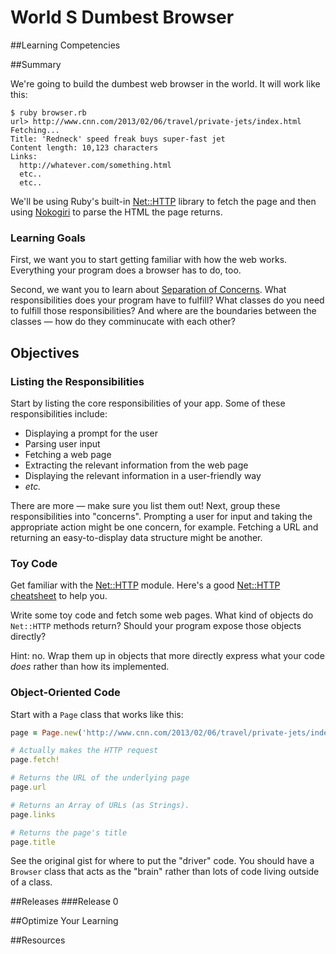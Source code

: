 # World S Dumbest Browser 
 
##Learning Competencies 

##Summary 

 We're going to build the dumbest web browser in the world.  It will work like this:

```text
$ ruby browser.rb
url> http://www.cnn.com/2013/02/06/travel/private-jets/index.html
Fetching...
Title: 'Redneck' speed freak buys super-fast jet
Content length: 10,123 characters
Links:
  http://whatever.com/something.html
  etc..
  etc..
```

We'll be using Ruby's built-in [Net::HTTP](http://ruby-doc.org/stdlib-1.9.3//libdoc/net/http/rdoc/Net/HTTP.html) library to fetch the page and then using 
[Nokogiri](http://nokogiri.org/) to parse the HTML the page returns.

### Learning Goals

First, we want you to start getting familiar with how the web works.  Everything your program does a browser has to do, too.

Second, we want you to learn about [Separation of Concerns](http://en.wikipedia.org/wiki/Separation_of_concerns).  What responsibilities does your program have to fulfill?  What classes do you need to fulfill those responsibilities?  And where are the boundaries between the classes &mdash; how do they comminucate with each other?

## Objectives

### Listing the Responsibilities

Start by listing the core responsibilities of your app.  Some of these responsibilities include:

* Displaying a prompt for the user
* Parsing user input
* Fetching a web page
* Extracting the relevant information from the web page
* Displaying the relevant information in a user-friendly way
* *etc.*

There are more &mdash; make sure you list them out!  Next, group these responsibilities into "concerns".  Prompting a user for input and taking the appropriate action might be one concern, for example.  Fetching a URL and returning an easy-to-display data structure might be another.

### Toy Code

Get familiar with the [Net::HTTP](http://ruby-doc.org/stdlib-1.9.3//libdoc/net/http/rdoc/Net/HTTP.html) module.  Here's a good [Net::HTTP cheatsheet](http://www.rubyinside.com/nethttp-cheat-sheet-2940.html) to help you.

Write some toy code and fetch some web pages.  What kind of objects do `Net::HTTP` methods return?  Should your program expose those objects directly?

Hint: no.  Wrap them up in objects that more directly express what your code *does* rather than how its implemented.

### Object-Oriented Code

Start with a `Page` class that works like this:

```ruby
page = Page.new('http://www.cnn.com/2013/02/06/travel/private-jets/index.html')

# Actually makes the HTTP request
page.fetch!

# Returns the URL of the underlying page
page.url

# Returns an Array of URLs (as Strings).
page.links

# Returns the page's title
page.title
```

See the original gist for where to put the "driver" code.  You should have a `Browser` class that acts as the "brain" rather than lots of code living outside of a class.
 

##Releases
###Release 0 

##Optimize Your Learning 

##Resources